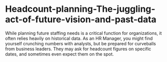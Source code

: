 # Headcount-planning-The-juggling-act-of-future-vision-and-past-data
While planning future staffing needs is a critical function for organizations, it often relies heavily on historical data. As an HR Manager, you might find yourself crunching numbers with analysts, but be prepared for curveballs from business leaders. They may ask for headcount figures on specific dates, and sometimes even expect them on the spot.
